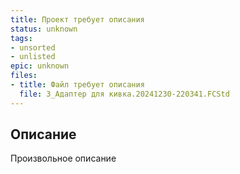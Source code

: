 ```yaml
---
title: Проект требует описания
status: unknown
tags:
- unsorted
- unlisted
epic: unknown
files:
- title: Файл требует описания
  file: 3_Адаптер для кивка.20241230-220341.FCStd
---
```



## Описание

Произвольное описание